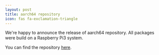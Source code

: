 ```yaml
---
layout: post
title: aarch64 repository
icon: fas fa-exclamation-triangle
---
```


We're happy to announce the release of aarch64 repository. All packages were build on a Raspberry Pi3 system.

You can find the repository [here](https://blackarch.org/blackarch/blackarch/os/aarch64/). 